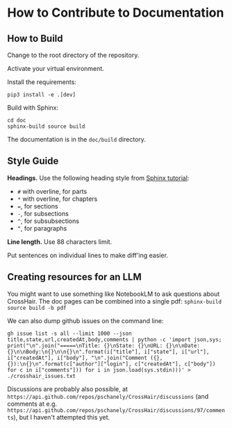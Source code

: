 # How to Contribute to Documentation

## How to Build

Change to the root directory of the repository.

Activate your virtual environment.

Install the requirements:

```
pip3 install -e .[dev]
```

Build with Sphinx:

```
cd doc
sphinx-build source build
```

The documentation is in the `doc/build` directory.

## Style Guide

**Headings.**
Use the following heading style from [Sphinx tutorial][sphinx-sections]:

[sphinx-sections]: https://www.sphinx-doc.org/en/master/usage/restructuredtext/basics.html#sections

* `#` with overline, for parts
* `*` with overline, for chapters
* `=`, for sections
* `-`, for subsections
* `^`, for subsubsections
* `“`, for paragraphs

**Line length.**
Use 88 characters limit.

Put sentences on individual lines to make diff'ing easier.


## Creating resources for an LLM

You might want to use something like NotebookLM to ask questions about CrossHair. The doc pages can be combined into a single pdf:
```sphinx-build source build -b pdf```

We can also dump github issues on the command line:
```
gh issue list -s all --limit 1000 --json title,state,url,createdAt,body,comments | python -c 'import json,sys; print("\n".join("=====\nTitle: {}\nState: {}\nURL: {}\n\nDate: {}\n\nBody:\n{}\n\n{}\n".format(i["title"], i["state"], i["url"], i["createdAt"], i["body"], "\n".join("Comment ({}, {}):\n{}\n".format(c["author"]["login"], c["createdAt"], c["body"]) for c in i["comments"])) for i in json.load(sys.stdin)))' > ./crosshair_issues.txt
```

Discussions are probably also possible, at `https://api.github.com/repos/pschanely/CrossHair/discussions` (and comments at e.g. `https://api.github.com/repos/pschanely/CrossHair/discussions/97/comments`), but I haven't attempted this yet.
